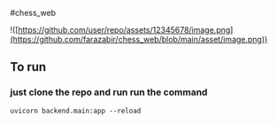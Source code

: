 #chess_web 

!([https://github.com/user/repo/assets/12345678/image.png](https://github.com/farazabir/chess_web/blob/main/asset/image.png))

## To run 
### just clone the repo and run run the command
```uvicorn backend.main:app --reload```
